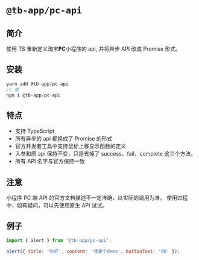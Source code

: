 # `@tb-app/pc-api`

## 简介

使用 TS 重新定义淘宝**PC**小程序的 api, 并将异步 API 改成 Promise 形式。

## 安装

```js
yarn add @tb-app/pc-api
// 或
npm i @tb-app/pc-api
```

## 特点

- 支持 TypeScript
- 所有异步的 api 都换成了 Promise 的形式
- 官方开发者工具中支持鼠标上移显示函数的定义
- 入参和原 api 保持不变，只是去掉了 success、fail、complete 这三个方法。
- 所有 API 名字与官方保持一致

## 注意

小程序 PC 端 API 的官方文档描述不一定准确，以实际的调用为准。 使用过程中，如有疑问，可以先使用原生 API 试试。

## 例子

```js
import { alert } from '@tb-app/pc-api';

alert({ title: '你好', content: '我是个demo', buttonText: 'OK' });
```
